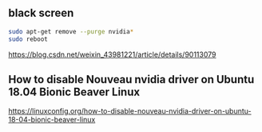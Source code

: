 
## black screen

```sh
sudo apt-get remove --purge nvidia*
sudo reboot
```

https://blog.csdn.net/weixin_43981221/article/details/90113079

## How to disable Nouveau nvidia driver on Ubuntu 18.04 Bionic Beaver Linux

https://linuxconfig.org/how-to-disable-nouveau-nvidia-driver-on-ubuntu-18-04-bionic-beaver-linux
